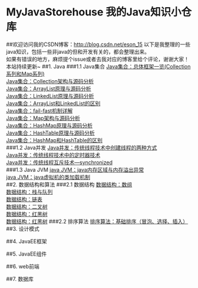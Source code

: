 # MyJavaStorehouse 我的Java知识小仓库
##欢迎访问我的CSDN博客：http://blog.csdn.net/eson_15
以下是我整理的一些java知识，包括一些非java的但和开发有关的，都会整理出来。<br/>
如果有错误的地方，麻烦提个issue或者去我对应的博客里给个评论，谢谢大家！<br/>
本站持续更新~
##1. Java
###1.1 Java集合
[Java集合：总体框架一览(Collection系列和Map系列)](http://blog.csdn.net/eson_15/article/details/51139971)<br/>
[Java集合：Collection架构与源码分析](http://blog.csdn.net/eson_15/article/details/51139978)<br/>
[Java集合：ArrayList原理与源码分析](http://blog.csdn.net/eson_15/article/details/51121833)<br/>
[Java集合：LinkedList原理与源码分析](http://blog.csdn.net/eson_15/article/details/51135944)<br/>
[Java集合：ArrayList和LinkedList的区别](http://blog.csdn.net/eson_15/article/details/51145788)<br/>
[Java集合：fail-fast机制详解](http://blog.csdn.net/eson_15/article/details/51149080)<br/>
[Java集合：Map架构与源码分析](http://blog.csdn.net/eson_15/article/details/51150033)<br/>
[Java集合：HashMap原理与源码分析](http://blog.csdn.net/eson_15/article/details/51158865)<br/>
[Java集合：HashTable原理与源码分析](http://blog.csdn.net/eson_15/article/details/51208166)<br/>
[Java集合：HashMap和HashTable的区别](http://blog.csdn.net/eson_15/article/details/51250324)<br/>
###1.2 Java并发
[Java并发：传统线程技术中创建线程的两种方式](http://blog.csdn.net/eson_15/article/details/51465316)<br/>
[Java并发：传统线程技术中的定时器技术](http://blog.csdn.net/eson_15/article/details/51523842)<br/>
[Java并发：传统线程互斥技术—synchronized](http://blog.csdn.net/eson_15/article/details/51525105)<br/>
###1.3 Java JVM
[java JVM：java内存区域与内存溢出异常](http://blog.csdn.net/eson_15/article/details/51745671)<br/>
[java JVM：java虚拟机的类加载机制](http://blog.csdn.net/eson_15/article/details/51755023)<br/>
##2. 数据结构和算法
###2.1 数据结构
[数据结构：数组](http://blog.csdn.net/eson_15/article/details/51126182)<br/>
[数据结构：栈与队列](http://blog.csdn.net/eson_15/article/details/51126638)<br/>
[数据结构：链表](http://blog.csdn.net/eson_15/article/details/51136653)<br/>
[数据结构：二叉树](http://blog.csdn.net/eson_15/article/details/51138663)<br/>
[数据结构：红黑树](http://blog.csdn.net/eson_15/article/details/51144079)<br/>
<a href="http://blog.csdn.net/eson_15/article/details/51144079" target="blank">数据结构：红黑树</a>
###2.2 排序算法
[排序算法：基础排序（冒泡、选择、插入）](http://blog.csdn.net/eson_15/article/details/51154989)<br/>
##3. 设计模式

##4. JavaEE框架

##5. JavaEE组件

##6. web前端

##7. 数据库